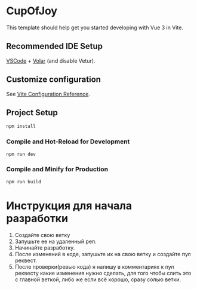 # CupOfJoy

This template should help get you started developing with Vue 3 in Vite.

## Recommended IDE Setup

[VSCode](https://code.visualstudio.com/) + [Volar](https://marketplace.visualstudio.com/items?itemName=Vue.volar) (and disable Vetur).

## Customize configuration

See [Vite Configuration Reference](https://vite.dev/config/).

## Project Setup

```sh
npm install
```

### Compile and Hot-Reload for Development

```sh
npm run dev
```

### Compile and Minify for Production

```sh
npm run build
```

# Инструкция для начала разработки
1. Создайте свою ветку
2. Запушьте ее на удаленный реп.
3. Начинайте разработку.
4. После изменений в коде, запушьте их на свою ветку и создайте пул реквест.
5. После проверки(ревью кода) я напишу в комментариях к пул реквесту какие изменения нужно сделать, для того чтобы слить это с главной веткой, либо же если всё хорошо, сразу солью ветки.
